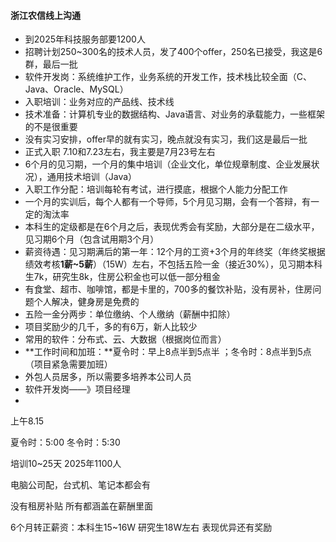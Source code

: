 #### 浙江农信线上沟通

- 到2025年科技服务部要1200人
- 招聘计划250~300名的技术人员，发了400个offer，250名已接受，我这是6群，最后一批
- 软件开发岗：系统维护工作，业务系统的开发工作，技术栈比较全面（C、Java、Oracle、MySQL）
- 入职培训：业务对应的产品线、技术线
- 技术准备：计算机专业的数据结构、Java语言、对业务的承载能力，一些框架的不是很重要
- 没有实习安排，offer早的就有实习，晚点就没有实习，我们这是最后一批
- 正式入职 7.10和7.23左右，我主要是7月23号左右
- 6个月的见习期，一个月的集中培训（企业文化，单位规章制度、企业发展状况），通用技术培训（Java）
- 入职工作分配：培训每轮有考试，进行摸底，根据个人能力分配工作
- 一个月的实训后，每个人都有一个导师，5个月见习期，会有一个答辩，有一定的淘汰率
- 本科生的定级都是在6个月之后，表现优秀会有奖励，大部分是在二级水平，见习期6个月（包含试用期3个月）
- 薪资待遇：见习期满后的第一年：12个月的工资+3个月的年终奖（年终奖根据绩效考核**1薪~5薪**）（15W）左右，不包括五险一金（接近30%），见习期本科生7k，研究生8k，住房公积金也可以低一部分租金
- 有食堂、超市、咖啡馆，都是卡里的，700多的餐饮补贴，没有房补，住房问题个人解决，健身房是免费的
- 五险一金分两步：单位缴纳、个人缴纳（薪酬中扣除）
- 项目奖励少的几千，多的有6万，新人比较少
- 常用的软件：分布式、云、大数据（根据岗位而言）
- **工作时间和加班：**夏令时：早上8点半到5点半 ；冬令时：8点半到5点（项目紧急需要加班）
- 外包人员居多，所以需要多培养本公司人员
- 软件开发岗——》项目经理
- 



上午8.15 

  夏令时：5:00
  冬令时：5:30

  培训10~25天
  2025年1100人

  电脑公司配，台式机、笔记本都会有

  没有租房补贴  所有都涵盖在薪酬里面

  6个月转正薪资：本科生15~16W 研究生18W左右  表现优异还有奖励

